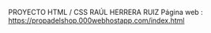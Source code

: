 PROYECTO HTML / CSS RAÚL HERRERA RUIZ
Página web : https://propadelshop.000webhostapp.com/index.html
